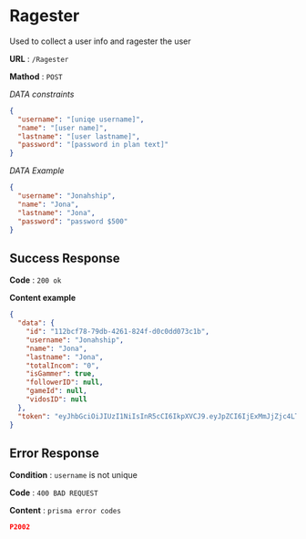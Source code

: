 # Ragester

Used to collect a user info and ragester the user

**URL** : `/Ragester`

**Mathod** : `POST`

_DATA constraints_

```json
{
  "username": "[uniqe username]",
  "name": "[user name]",
  "lastname": "[user lastname]",
  "password": "[password in plan text]"
}
```

_DATA Example_

```json
{
  "username": "Jonahship",
  "name": "Jona",
  "lastname": "Jona",
  "password": "password $500"
}
```

## Success Response

**Code** : `200 ok`

**Content example**

```json
{
  "data": {
    "id": "112bcf78-79db-4261-824f-d0c0dd073c1b",
    "username": "Jonahship",
    "name": "Jona",
    "lastname": "Jona",
    "totalIncom": "0",
    "isGammer": true,
    "followerID": null,
    "gameId": null,
    "vidosID": null
  },
  "token": "eyJhbGciOiJIUzI1NiIsInR5cCI6IkpXVCJ9.eyJpZCI6IjExMmJjZjc4LTc5ZGItNDI2MS04MjRmLWQwYzBkZDA3M2MxYiIsImlzR2FtbWVyIjp0cnVlLCJpYXQiOjE2NDM3MDczODcsImV4cCI6MTY0NjI5OTM4N30.B5opQj8Y988TAWmnJeh0tnwZQw4I76NfDWbNpm9aSBU"
}
```

## Error Response

**Condition** : `username` is not unique

**Code** : `400 BAD REQUEST`

**Content** :
`prisma error codes`

```json
P2002
```
